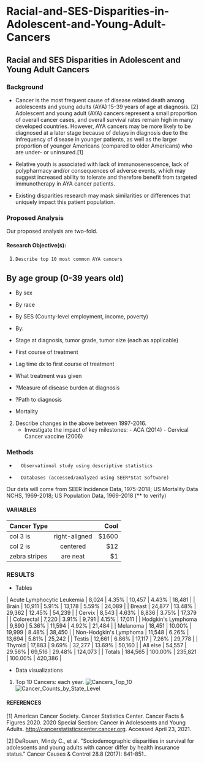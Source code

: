 # Racial-and-SES-Disparities-in-Adolescent-and-Young-Adult-Cancers

## Racial and SES Disparities in Adolescent and Young Adult Cancers

### Background

- Cancer is the most frequent cause of disease related death among adolescents and young adults (AYA) 15-39 years of age at diagnosis. [2]
Adolescent and young adult (AYA) cancers represent a small proportion of overall cancer cases, and overall survival rates remain high in many developed countries. However, AYA cancers may be more likely to be diagnosed at a later stage because of delays in diagnosis due to the infrequency of disease in younger patients, as well as the larger proportion of younger Americans (compared to older Americans) who are under- or uninsured.[1]

- Relative youth is associated with lack of immunosenescence, lack of polypharmacy and/or consequences of adverse events, which may suggest increased ability to tolerate and therefore benefit from targeted immunotherapy in AYA cancer patients.

-  Existing disparities research may mask similarities or differences that uniquely impact this patient population.

### Proposed Analysis

Our proposed analysis are two-fold. 

#### 	Research Objective(s):

 1. 	Describe top 10 most common AYA cancers
 ## By age group (0-39 years old)
-   By sex
-   By race
-   By SES (County-level employment, income, poverty)
-   By:

   -  Stage at diagnosis, tumor grade, tumor size (each as applicable)
   -  First course of treatment
  
-   Lag time dx to first course of treatment
-   What treatment was given
-  ?Measure of disease burden at diagnosis
-  ?Path to diagnosis
-  Mortality
    
2. 	Describe changes in the above between 1997-2016. 
 	-  Investigate the impact of key milestones:
    		-  ACA (2014)
    		-  Cervical Cancer vaccine (2006)
 
### Methods 

-   	Observational study using descriptive statistics
-   	Databases (accessed/analyzed using SEER*Stat Software)

Our data will come from SEER Incidence Data, 1975-2018; US Mortality Data NCHS, 1969-2018; US Population Data, 1969-2018 (** to verify) 

####  VARIABLES



| Cancer Type      |           | Cool  |
| ------------- |:-------------:| -----:|
| col 3 is      | right-aligned | $1600 |
| col 2 is      | centered      |   $12 |
| zebra stripes | are neat      |    $1 |



### RESULTS 

- Tables 


| Acute Lymphocytic Leukemia | 8,024 | 4.35% | 10,457 | 4.43% | 18,481 |
| Brain | 10,911 | 5.91% | 13,178 | 5.59% | 24,089 |
| Breast | 24,877 | 13.48% | 29,362 | 12.45% | 54,239 |
| Cervix | 8,543 | 4.63% | 8,836 | 3.75% | 17,379 |
| Colorectal | 7,220 | 3.91% | 9,791 | 4.15% | 17,011 |
| Hodgkin's Lymphoma | 9,890 | 5.36% | 11,594 | 4.92% | 21,484 |
| Melanoma | 18,451 | 10.00% | 19,999 | 8.48% | 38,450 |
| Non-Hodgkin's Lymphoma | 11,548 | 6.26% | 13,694 | 5.81% | 25,242 |
| Testis | 12,661 | 6.86% | 17,117 | 7.26% | 29,778 |
| Thyroid | 17,883 | 9.69% | 32,277 | 13.69% | 50,160 |
| All else | 54,557 | 29.56% | 69,516 | 29.48% | 124,073 |
| Totals | 184,565 | 100.00% | 235,821 | 100.00% | 420,386 |

- Data visualizations 
1. Top 10 Cancers: each year. 
![Cancers_Top_10](https://user-images.githubusercontent.com/22613114/123296338-8e4d6180-d4e4-11eb-9043-326c54d425f8.png)
![Cancer_Counts_by_State_Level](https://user-images.githubusercontent.com/22613114/123296340-8e4d6180-d4e4-11eb-8923-fce27f2343d2.png)

#### REFERENCES

[1] American Cancer Society. Cancer Statistics Center. Cancer Facts & Figures 2020. 2020 Special Section: Cancer in Adolescents and Young Adults. http://cancerstatisticscenter.cancer.org. Accessed April 23, 2021.

[2] DeRouen, Mindy C., et al. "Sociodemographic disparities in survival for adolescents and young adults with cancer differ by health insurance status." Cancer Causes & Control 28.8 (2017): 841-851..

